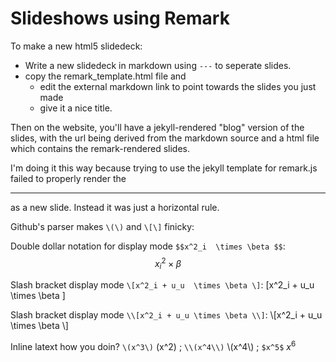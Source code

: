 # Slideshows using Remark

To make a new html5 slidedeck:

* Write a new slidedeck in markdown using `---` to seperate slides.
* copy the remark_template.html file and 
    * edit the external markdown link to point towards the slides you just made
    * give it a nice title.

Then on the website, 
you'll have a jekyll-rendered "blog" version of the slides, with the url being derived from the markdown source
and a html file which contains the remark-rendered slides.



I'm doing it this way because trying to use the jekyll template for remark.js failed to properly render the 

---

as a new slide.
Instead it was just a horizontal rule.

Github's parser makes `\(\)` and `\[\]` finicky:

Double dollar notation for display mode `$$x^2_i  \times \beta $$`: 
$$x^2_i \times \beta $$

Slash bracket display mode `\[x^2_i + u_u  \times \beta \]`: 
\[x^2_i + u_u  \times \beta \]

Slash bracket display mode `\\[x^2_i + u_u \times \beta \\]`: 
\\[x^2_i + u_u  \times \beta \\]


Inline latext how you doin? `\(x^3\)` \(x^2\)    ; `\\(x^4\\)` \\(x^4\\)   ;  `$x^5$` $x^6$
